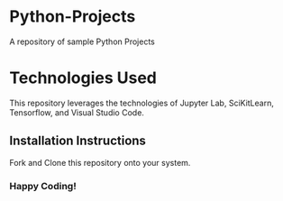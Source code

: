 # Python-Projects
A repository of sample Python Projects
# Technologies Used
This repository leverages the technologies of Jupyter Lab, SciKitLearn, Tensorflow, and Visual Studio Code.

## Installation Instructions
Fork and Clone this repository onto your system.

### Happy Coding!
